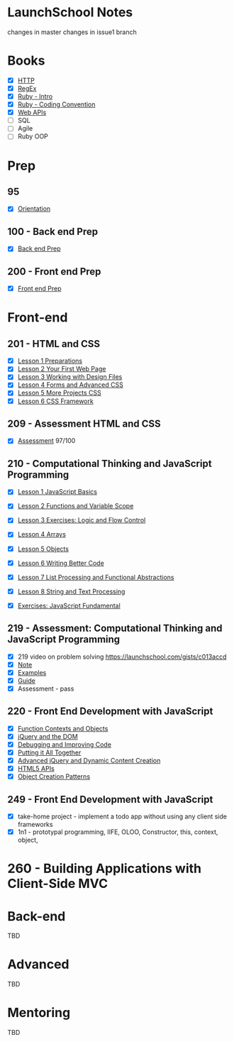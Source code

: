 LaunchSchool Notes
==================

changes in master
changes in issue1 branch

# Books
- [x] [HTTP](notes/_HTTP.md)
- [x] [RegEx](kb/regex/_RegEx.md)
- [x] [Ruby - Intro](notes/_RubyBasics.md)
- [x] [Ruby - Coding Convention](notes/_RubyConvention.md)
- [x] [Web APIs](notes/_WebAPIs.md)
- [ ] SQL
- [ ] Agile
- [ ] Ruby OOP

# Prep 

## 95
- [x] [Orientation](95/_095.md)

## 100 - Back end Prep
- [x] [Back end Prep](100/_100.md)

## 200 - Front end Prep
- [x] [Front end Prep](201/_200.md)

# Front-end

## 201 - HTML and CSS
- [x] [Lesson 1 Preparations](201/lesson1/_201_lesson1.md)
- [x] [Lesson 2 Your First Web Page](201/lesson2/_201_lesson2.md)
- [x] [Lesson 3 Working with Design Files](201/lesson3/_201_lesson3.md)
- [x] [Lesson 4 Forms and Advanced CSS](201/lesson4/_201_lesson4.md)
- [x] [Lesson 5 More Projects CSS](201/lesson5/_201_lesson5.md)
- [x] [Lesson 6 CSS Framework](201/lesson6/_201_lesson6.md)

## 209 - Assessment HTML and CSS
- [x] [Assessment](209/_209.md) 97/100

## 210 - Computational Thinking and JavaScript Programming
- [x] [Lesson 1 JavaScript Basics](210/lesson1/_210_lesson1.md)
- [x] [Lesson 2 Functions and Variable Scope](210/lesson2/_210_lesson2.md)
- [x] [Lesson 3 Exercises: Logic and Flow Control](210/lesson3/_210_lesson3.md)
- [x] [Lesson 4 Arrays](210/lesson4/_210_lesson4.md)
- [x] [Lesson 5 Objects](210/lesson5/_210_lesson5.md)
- [x] [Lesson 6 Writing Better Code](210/lesson6/_210_lesson6.md)
- [x] [Lesson 7 List Processing and Functional Abstractions](210/lesson7/_210_lesson7.md)
- [x] [Lesson 8 String and Text Processing](210/lesson8/_210_lesson8.md)

- [x] [Exercises: JavaScript Fundamental](210/exercises/js_fundamentals.md) 

## 219 - Assessment: Computational Thinking and JavaScript Programming
- [x] 219 video on problem solving https://launchschool.com/gists/c013accd
- [x] [Note](219/_219.md)
- [x] [Examples](219/example.md)
- [x] [Guide](219/_guide.md)
- [x] Assessment - pass

## 220 - Front End Development with JavaScript
- [x] [Function Contexts and Objects](220/lesson1/_210_lesson1.md)
- [x] [jQuery and the DOM](220/lesson2/_210_lesson2.md)
- [x] [Debugging and Improving Code](220/lesson3/_210_lesson3.md)
- [x] [Putting it All Together](220/lesson4/_210_lesson4.md)
- [x] [Advanced jQuery and Dynamic Content Creation](220/lesson5/_210_lesson5.md)
- [x] [HTML5 APIs](220/lesson6/_210_lesson6.md)
- [x] [Object Creation Patterns](220/lesson7/_210_lesson7.md)

## 249 - Front End Development with JavaScript
- [x] take-home project - implement a todo app without using any client side frameworks
- [x] 1n1 - prototypal programming, IIFE, OLOO, Constructor, this, context, object, 

# 260 - Building Applications with Client-Side MVC


# Back-end
TBD

# Advanced
TBD

# Mentoring
TBD
